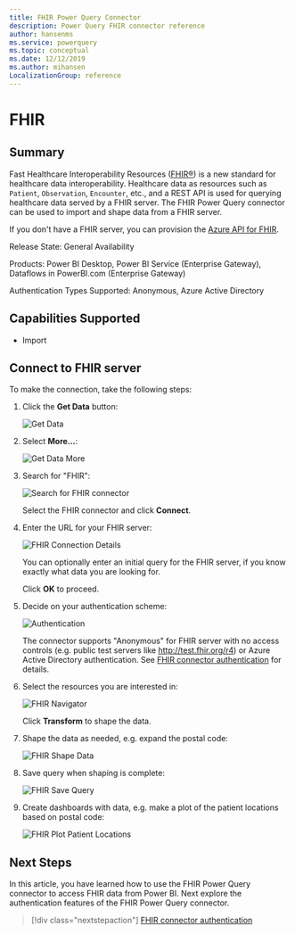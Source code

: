 ```yaml
---
title: FHIR Power Query Connector
description: Power Query FHIR connector reference
author: hansenms
ms.service: powerquery
ms.topic: conceptual
ms.date: 12/12/2019
ms.author: mihansen
LocalizationGroup: reference
---
```


# FHIR

## Summary

Fast Healthcare Interoperability Resources ([FHIR&reg;](https://hl7.org/fhir)) is a new standard for healthcare data interoperability. Healthcare data as resources such as `Patient`, `Observation`, `Encounter`, etc., and a REST API is used for querying healthcare data served by a FHIR server. The FHIR Power Query connector can be used to import and shape data from a FHIR server.

If you don't have a FHIR server, you can provision the [Azure API for FHIR](https://docs.microsoft.com/en-us/azure/healthcare-apis/).

Release State: General Availability

Products: Power BI Desktop, Power BI Service (Enterprise Gateway), Dataflows in PowerBI.com (Enterprise Gateway)

Authentication Types Supported: Anonymous, Azure Active Directory

## Capabilities Supported

* Import

## Connect to FHIR server

To make the connection, take the following steps:

1. Click the **Get Data** button:

    ![Get Data](FHIR-GetData.png)

1. Select **More...**:

    ![Get Data More](FHIR-GetData-More.png)

1. Search for "FHIR":

    ![Search for FHIR connector](FHIR-Search-Connector.png)

    Select the FHIR connector and click **Connect**.

1. Enter the URL for your FHIR server:

    ![FHIR Connection Details](FHIR-Connection-Details.png)

    You can optionally enter an initial query for the FHIR server, if you know exactly what data you are looking for.

    Click **OK** to proceed.

1. Decide on your authentication scheme:

    ![Authentication](FHIR-Sign-In.png)

    The connector supports "Anonymous" for FHIR server with no access controls (e.g. public test servers like http://test.fhir.org/r4) or Azure Active Directory authentication. See [FHIR connector authentication](FHIR-Authentication.md) for details.

1. Select the resources you are interested in:

    ![FHIR Navigator](FHIR-Navigator.png)

    Click **Transform** to shape the data.

1. Shape the data as needed, e.g. expand the postal code:

    ![FHIR Shape Data](FHIR-ShapeData.png)

1. Save query when shaping is complete:

    ![FHIR Save Query](FHIR-SaveQuery.png)

1. Create dashboards with data, e.g. make a plot of the patient locations based on postal code:

    ![FHIR Plot Patient Locations](FHIR-PlotPatientlocations.png)

## Next Steps

In this article, you have learned how to use the FHIR Power Query connector to access FHIR data from Power BI. Next explore the authentication features of the FHIR Power Query connector.

>[!div class="nextstepaction"]
>[FHIR connector authentication](FHIR-Authentication.md)
